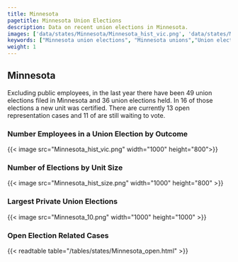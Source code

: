 ```yaml
---
title: Minnesota
pagetitle: Minnesota Union Elections
description: Data on recent union elections in Minnesota.
images: ['data/states/Minnesota/Minnesota_hist_vic.png', 'data/states/Minnesota/Minnesota_hist_size.png', 'data/states/Minnesota/Minnesota_10.png']
keywords: ["Minnesota union elections", "Minnesota unions","Union elections"]
weight: 1
---
```

##  Minnesota

Excluding public employees, in the last year there have been 49 union elections filed in Minnesota and 36 union elections held. In 16 of those elections a new unit was certified. There are currently 13 open representation cases and 11 of are still waiting to vote.

### Number Employees in a Union Election by Outcome
{{< image src="Minnesota_hist_vic.png" width="1000" height="800">}}

### Number of Elections by Unit Size
{{< image src="Minnesota_hist_size.png" width="1000" height="800" >}}

### Largest Private Union Elections
{{< image src="Minnesota_10.png" width="1000" height="1000"  >}}

### Open Election Related Cases
{{< readtable table="/tables/states/Minnesota_open.html" >}}

